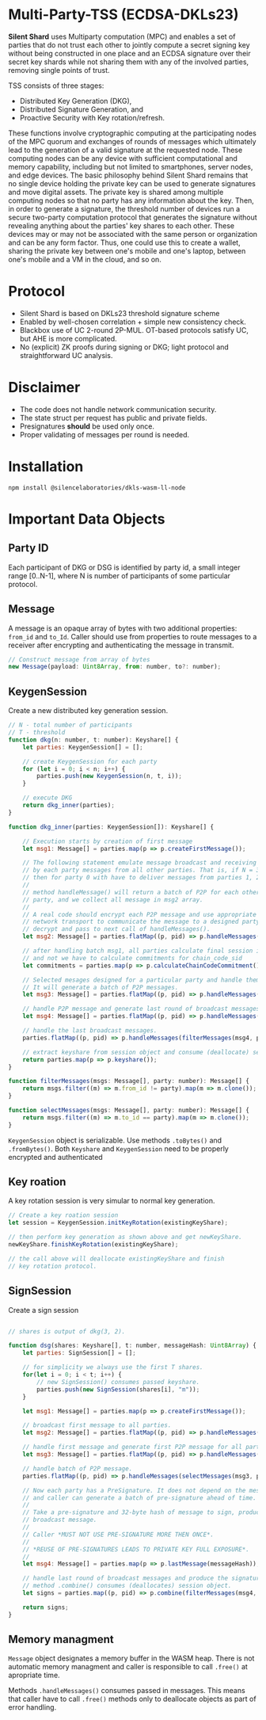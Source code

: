 # Multi-Party-TSS (ECDSA-DKLs23)

**Silent Shard**  uses
Multiparty computation (MPC) and enables a set of parties that do
not trust each other to jointly compute a secret signing key without
being constructed in one place and an ECDSA signature over their secret key shards
while not sharing them with any of the involved parties, removing single points of trust.

TSS consists of three stages:

- Distributed Key Generation (DKG),
- Distributed Signature Generation, and
- Proactive Security with Key rotation/refresh.

These functions involve cryptographic computing at the participating
nodes of the MPC quorum and exchanges of rounds of messages which
ultimately lead to the generation of a valid signature at the
requested node. These computing nodes can be any device with
sufficient computational and memory capability, including but not
limited to smartphones, server nodes, and edge devices. The basic
philosophy behind Silent Shard remains that no single device holding
the private key can be used to generate signatures and move digital
assets. The private key is shared among multiple computing nodes so
that no party has any information about the key. Then, in order to
generate a signature, the threshold number of devices run a secure
two-party computation protocol that generates the signature without
revealing anything about the parties' key shares to each other. These
devices may or may not be associated with the same person or
organization and can be any form factor. Thus, one could use this to
create a wallet, sharing the private key between one's mobile and
one's laptop, between one's mobile and a VM in the cloud, and so on.


# Protocol

- Silent Shard is based on DKLs23 threshold signature scheme
- Enabled by well-chosen correlation + simple new consistency check.
- Blackbox use of UC 2-round 2P-MUL. OT-based
  protocols satisfy UC, but AHE is more complicated.
- No (explicit) ZK proofs during signing or DKG; light protocol and
  straightforward UC analysis.

# Disclaimer
- The code does not handle network communication security.
- The state struct per request has public and private fields.
- Presignatures **should** be used only once.
- Proper validating of messages per round is needed.

# Installation

```shell
npm install @silencelaboratories/dkls-wasm-ll-node
```

# Important Data Objects

## Party ID

Each participant of DKG or DSG is identified by party id, a small
integer range [0..N-1], where N is number of participants of some
particular protocol.

## Message

A message is an opaque array of bytes with two additional properties:
`from_id` and `to_Id`. Caller should use from properties to route
messages to a receiver after encrypting and authenticating the message in transmit.

```js
// Construct message from array of bytes
new Message(payload: Uint8Array, from: number, to?: number);
```

## KeygenSession

Create a new distributed key generation session.

```js
// N - total number of participants
// T - threshold
function dkg(n: number, t: number): Keyshare[] {
    let parties: KeygenSession[] = [];

    // create KeygenSession for each party
    for (let i = 0; i < n; i++) {
        parties.push(new KeygenSession(n, t, i));
    }

    // execute DKG
    return dkg_inner(parties);
}

function dkg_inner(parties: KeygenSession[]): Keyshare[] {

    // Execution starts by creation of first message
    let msg1: Message[] = parties.map(p => p.createFirstMessage());

    // The following statement emulate message broadcast and receiving
    // by each party messages from all other parties. That is, if N = 3
    // then for party 0 with have to deliver messages from parties 1, 2.
    //
    // method handleMessage() will return a batch of P2P for each other
    // party, and we collect all message in msg2 array.
    //
    // A real code should encrypt each P2P message and use appropriate
    // network transport to communicate the message to a designed party
    // decrypt and pass to next call of handleMessages().
    let msg2: Message[] = parties.flatMap((p, pid) => p.handleMessages(filterMessages(msg1, pid)));

    // after handling batch msg1, all parties calculate final session id,
    // and not we have to calculate commitments for chain_code_sid
    let commitments = parties.map(p => p.calculateChainCodeCommitment());

    // Selected mesages designed for a particular party and handle them.
    // It will generate a batch of P2P messages.
    let msg3: Message[] = parties.flatMap((p, pid) => p.handleMessages(selectMessages(msg2, pid)));

    // handle P2P message and generate last round of broadcast messages.
    let msg4: Message[] = parties.flatMap((p, pid) => p.handleMessages(selectMessages(msg3, pid), commitments));

    // handle the last broadcast messages.
    parties.flatMap((p, pid) => p.handleMessages(filterMessages(msg4, pid)));

    // extract keyshare from session object and consume (deallocate) session object
    return parties.map(p => p.keyshare());
}

function filterMessages(msgs: Message[], party: number): Message[] {
    return msgs.filter((m) => m.from_id != party).map(m => m.clone());
}

function selectMessages(msgs: Message[], party: number): Message[] {
    return msgs.filter((m) => m.to_id == party).map(m => m.clone());
}

```

`KeygenSession` object is serializable. Use methods `.toBytes()` and
`.fromBytes()`.
Both `Keyshare` and `KeygenSession`  need to be properly encrypted and authenticated

## Key roation

A key rotation session is very simular to normal key generation.

```js
// Create a key roation session
let session = KeygenSession.initKeyRotation(existingKeyShare);

// then perform key generation as shown above and get newKeyShare.
newKeyShare.finishKeyRotation(existingKeyShare);

// the call above will deallocate existingKeyShare and finish
// key rotation protocol.

```



## SignSession
Create a sign session

```js

// shares is output of dkg(3, 2).

function dsg(shares: Keyshare[], t: number, messageHash: Uint8Array) {
    let parties: SignSession[] = [];

    // for simplicity we always use the first T shares.
    for(let i = 0; i < t; i++) {
        // new SignSession() consumes passed keyshare.
        parties.push(new SignSession(shares[i], "m"));
    }

    let msg1: Message[] = parties.map(p => p.createFirstMessage());

    // broadcast first message to all parties.
    let msg2: Message[] = parties.flatMap((p, pid) => p.handleMessages(filterMessages(msg1, pid)));

    // handle first message and generate first P2P message for all parties.
    let msg3: Message[] = parties.flatMap((p, pid) => p.handleMessages(selectMessages(msg2, pid)));

    // handle batch of P2P message.
    parties.flatMap((p, pid) => p.handleMessages(selectMessages(msg3, pid)));

    // Now each party has a PreSignature. It does not depend on the message to be signed,
    // and caller can generate a batch of pre-signature ahead of time.
    //
    // Take a pre-signature and 32-byte hash of message to sign, produce a last
    // broadcast message.
    //
    // Caller *MUST NOT USE PRE-SIGNATURE MORE THEN ONCE*.
    //
    // *REUSE OF PRE-SIGNATURES LEADS TO PRIVATE KEY FULL EXPOSURE*.
    //
    let msg4: Message[] = parties.map(p => p.lastMessage(messageHash));

    // handle last round of broadcast messages and produce the signature.
    // method .combine() consumes (deallocates) session object.
    let signs = parties.map((p, pid) => p.combine(filterMessages(msg4, pid)));

    return signs;
}
```

## Memory managment

`Message` object designates a memory buffer in the WASM heap. There is
not automatic memory managment and caller is responsible to call
`.free()` at apropriate time.

Methods `.handleMessages()` consumes passed in messages. This means
that caller have to call `.free()` methods only to deallocate objects
as part of error handling.
